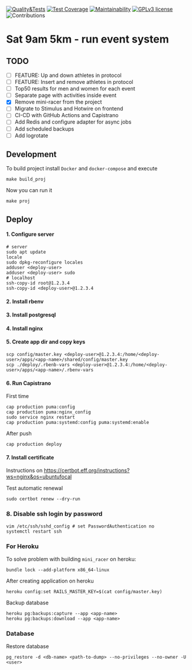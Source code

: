 [![Quality&Tests](https://github.com/vol1ura/Sat_9am_5km/actions/workflows/rubyonrails.yml/badge.svg)](https://github.com/vol1ura/Sat_9am_5km/actions/workflows/rubyonrails.yml)
[![Test Coverage](https://api.codeclimate.com/v1/badges/5f0c800f5880bee344af/test_coverage)](https://codeclimate.com/github/vol1ura/Sat_9am_5km/test_coverage)
[![Maintainability](https://api.codeclimate.com/v1/badges/5f0c800f5880bee344af/maintainability)](https://codeclimate.com/github/vol1ura/Sat_9am_5km/maintainability)
[![GPLv3 license](https://img.shields.io/badge/License-GPLv3-blue.svg)](http://perso.crans.org/besson/LICENSE.html)
![Contributions](https://img.shields.io/badge/Contributions-Welcome-brightgreen)

# Sat 9am 5km - run event system

## TODO

- [ ] FEATURE: Up and down athletes in protocol
- [ ] FEATURE: Insert and remove athletes in protocol
- [ ] Top50 results for men and women for each event
- [ ] Separate page with activities inside event
- [x] Remove mini-racer from the project
- [ ] Migrate to Stimulus and Hotwire on frontend
- [ ] CI-CD with GitHub Actions and Capistrano
- [ ] Add Redis and configure adapter for async jobs
- [ ] Add scheduled backups
- [ ] Add logrotate

## Development

To build project install `Docker` and `docker-compose` and execute
```shell
make build_proj
```

Now you can run it
```shell
make proj
```

## Deploy

#### 1. Configure server

```shell
# server
sudo apt update
locale
sudo dpkg-reconfigure locales
adduser <deploy-user>
adduser <deploy-user> sudo
# localhost
ssh-copy-id root@1.2.3.4
ssh-copy-id <deploy-user>@1.2.3.4
```
#### 2. Install rbenv

#### 3. Install postgresql

#### 4. Install nginx

#### 5. Create app dir and copy keys

```shell
scp config/master.key <deploy-user>@1.2.3.4:/home/<deploy-user>/apps/<app-name>/shared/config/master.key
scp ./deploy/.rbenb-vars <deploy-user>@1.2.3.4:/home/<deploy-user>/apps/<app-name>/.rbenv-vars
```

#### 6. Run Capistrano
First time
```shell
cap production puma:config
cap production puma:nginx_config
sudo service nginx restart
cap production puma:systemd:config puma:systemd:enable
```

After push
```shell
cap production deploy
```

#### 7. Install certificate
Instructions on https://certbot.eff.org/instructions?ws=nginx&os=ubuntufocal

Test automatic renewal
```shell
sudo certbot renew --dry-run
```

### 8. Disable ssh login by password
```shell
vim /etc/ssh/sshd_config # set PasswordAuthentication no
systemctl restart ssh
```

### For Heroku

To solve problem with building `mini_racer` on heroku:
```shell
bundle lock --add-platform x86_64-linux
```

After creating application on heroku
```shell
heroku config:set RAILS_MASTER_KEY=$(cat config/master.key)
```

Backup database
```shell
heroku pg:backups:capture --app <app-name>
heroku pg:backups:download --app <app-name>
```

### Database

Restore database
```shell
pg_restore -d <db-name> <path-to-dump> --no-privileges --no-owner -U <user>
```

